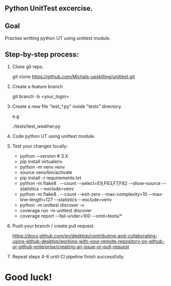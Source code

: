 ## Python UnitTest excercise.


## Goal

Practise writting python UT using unittest module.

## Step-by-step process:

1. Clone git repo.

    git clone https://github.com/Michals-upskilling/unittest.git

2. Create a feature branch

    git branch -b <your_login>

3. Create a new file "test_*.py" inside "tests" directory.

    e.g

    ./tests/test_weather.py

4. Code python UT using unittest module.

5. Test your changes locally: 
    - python --version  # 3.X
    - pip install virtualenv
    - python -m venv venv
    - source venv/bin/activate
    - pip install -r requirements.txt
    - python -m flake8 . --count --select=E9,F63,F7,F82 --show-source --statistics --exclude=venv
    - python -m flake8 . --count --exit-zero --max-complexity=10 --max-line-length=127 --statistics --exclude=venv
    - python -m unittest discover -v
    - coverage run -m unittest discover
    - coverage report --fail-under=100 --omit=tests/*

6. Push your branch / create pull request

    https://docs.github.com/en/desktop/contributing-and-collaborating-using-github-desktop/working-with-your-remote-repository-on-github-or-github-enterprise/creating-an-issue-or-pull-request

7. Repeat steps 4-6 until CI pipeline finish successfully.

# Good luck!

